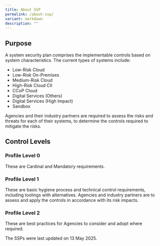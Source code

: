 ```yaml
---
title: About SSP
permalink: /about-ssp/
variant: markdown
description: ""
---
```

<h2>Purpose</h2>

<p>A system security plan comprises the implementable controls based on system characteristics. The current types of systems include:</p>
<ul>
	<li>Low-Risk Cloud</li>
	<li>Low-Risk On-Premises</li>
	<li>Medium-Risk Cloud</li>
	<li>High-Risk Cloud CII</li>
	<li>CCoP Cloud</li>
	<li>Digital Services (Others)</li>
	<li>Digital Services (High Impact)</li>
	<li>Sandbox</li>
</ul>

<p>Agencies and their industry partners are required to assess the risks and threats for each of their systems, to determine the controls required to mitigate the risks.</p>

<h2>Control Levels</h2>
<h3>Profile Level 0</h3>
<p>These are Cardinal and Mandatory requirements.</p>
<h3> Profile Level 1</h3>
<p>These are basic hygiene process and technical control requirements, including toolings with alternatives.
Agencies and industry partners are to assess and apply the controls in accordance with its risk impacts.</p> 
<h3>Profile Level 2</h3>
<p>These are best practices for Agencies to consider and adopt where required.</p>

<p>The SSPs were last updated on 13 May 2025.</p>